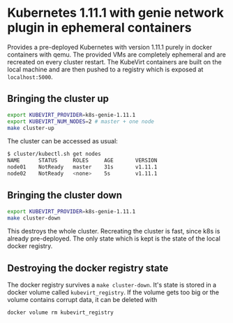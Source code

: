 # Kubernetes 1.11.1 with genie network plugin in ephemeral containers

Provides a pre-deployed Kubernetes with version 1.11.1 purely in docker
containers with qemu. The provided VMs are completely ephemeral and are
recreated on every cluster restart. The KubeVirt containers are built on the
local machine and are then pushed to a registry which is exposed at
`localhost:5000`.

## Bringing the cluster up

```bash
export KUBEVIRT_PROVIDER=k8s-genie-1.11.1
export KUBEVIRT_NUM_NODES=2 # master + one node
make cluster-up
```

The cluster can be accessed as usual:

```bash
$ cluster/kubectl.sh get nodes
NAME      STATUS     ROLES     AGE       VERSION
node01    NotReady   master    31s       v1.11.1
node02    NotReady   <none>    5s        v1.11.1
```

## Bringing the cluster down

```bash
export KUBEVIRT_PROVIDER=k8s-genie-1.11.1
make cluster-down
```

This destroys the whole cluster. Recreating the cluster is fast, since k8s is
already pre-deployed. The only state which is kept is the state of the local
docker registry.

## Destroying the docker registry state

The docker registry survives a `make cluster-down`. It's state is stored in a
docker volume called `kubevirt_registry`. If the volume gets too big or the
volume contains corrupt data, it can be deleted with

```bash
docker volume rm kubevirt_registry
```
